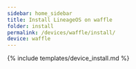 ```yaml
---
sidebar: home_sidebar
title: Install LineageOS on waffle
folder: install
permalink: /devices/waffle/install/
device: waffle
---
```

{% include templates/device_install.md %}
